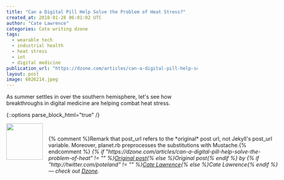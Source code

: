 ```yaml
---
title: "Can a Digital Pill Help Solve the Problem of Heat Stress?"
created_at: 2018-01-28 06:01:02 UTC
author: "Cate Lawrence"
categories: Cate writing dzone
tags: 
  - wearable tech
  - industrial health
  - heat stress
  - iot
  - digital medicine
publication_url: "https://dzone.com/articles/can-a-digital-pill-help-solve-the-problem-of-heat"
layout: post
image: 6026214.jpeg
---
```

As summer settles in over the southern hemisphere, let's see how breakthroughs in digital medicine are helping combat heat stress.


{::options parse_block_html="true" /}
<div class="author">
   <img src="http://www.rss-specifications.com/rss-spec-rss.gif" style="width: 96px; height: 96;">
   <span style="position: absolute; padding: 32px 15px;">{% comment %}Remark that post_url refers to the *original* post url, not Jekyll's post_url variable. Moreover, planet.rb preprocesses the substitutions with Mustache.{% endcomment %}
      <i>{% if "https://dzone.com/articles/can-a-digital-pill-help-solve-the-problem-of-heat" != "" %}<a href="https://dzone.com/articles/can-a-digital-pill-help-solve-the-problem-of-heat">Original post</a>{% else %}Original post{% endif %} by {% if "http://twitter.com/poteland" != "" %}<a href="http://twitter.com/poteland">Cate Lawrence</a>{% else %}Cate Lawrence{% endif %} &mdash; check out <a href="https://dzone.com">Dzone</a>.</i>
  </span>
</div>
